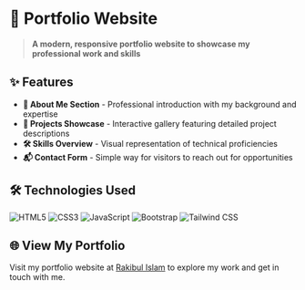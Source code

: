 # 🚀 Portfolio Website

> <strong>A modern, responsive portfolio website to showcase my professional work and skills</strong>

## ✨ Features

- **👤 About Me Section** - Professional introduction with my background and expertise
- **💼 Projects Showcase** - Interactive gallery featuring detailed project descriptions
- **🛠️ Skills Overview** - Visual representation of technical proficiencies
- **📬 Contact Form** - Simple way for visitors to reach out for opportunities

## 🛠️ Technologies Used

<p>
  <img src="https://img.shields.io/badge/HTML5-E34F26?style=flat-square&logo=html5&logoColor=white" alt="HTML5"/>
  <img src="https://img.shields.io/badge/CSS3-1572B6?style=flat-square&logo=css3&logoColor=white" alt="CSS3"/>
  <img src="https://img.shields.io/badge/JavaScript-F7DF1E?style=flat-square&logo=javascript&logoColor=black" alt="JavaScript"/>
  <img src="https://img.shields.io/badge/Bootstrap-7952B3?style=flat-square&logo=bootstrap&logoColor=white" alt="Bootstrap"/>
  <img src="https://img.shields.io/badge/Tailwind_CSS-38B2AC?style=flat-square&logo=tailwind-css&logoColor=white" alt="Tailwind CSS"/>
</p>

## 🌐 View My Portfolio

Visit my portfolio website at [Rakibul Islam](http://127.0.0.1:5500/Portfolio_Website/index.html) to explore my work and get in touch with me.
